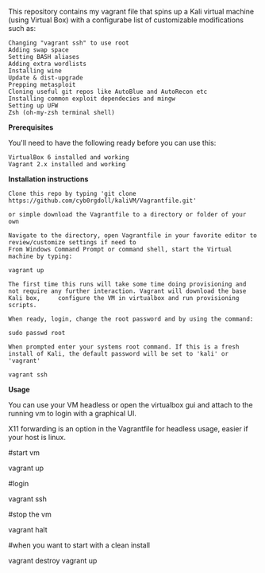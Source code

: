 This repository contains my vagrant file that spins up a Kali virtual machine (using Virtual Box) 
with a configurabe list of customizable modifications such as:

    Changing "vagrant ssh" to use root
    Adding swap space
    Setting BASH aliases
    Adding extra wordlists
    Installing wine
    Update & dist-upgrade
    Prepping metasploit
    Cloning useful git repos like AutoBlue and AutoRecon etc
    Installing common exploit dependecies and mingw
    Setting up UFW
    Zsh (oh-my-zsh terminal shell)

**Prerequisites**

You'll need to have the following ready before you can use this:

    VirtualBox 6 installed and working
    Vagrant 2.x installed and working

**Installation instructions**

    Clone this repo by typing 'git clone https://github.com/cyb0rgdoll/kaliVM/Vagrantfile.git'
    
    or simple download the Vagrantfile to a directory or folder of your own
    
    Navigate to the directory, open Vagrantfile in your favorite editor to review/customize settings if need to
    From Windows Command Prompt or command shell, start the Virtual machine by typing:
    
    vagrant up

    The first time this runs will take some time doing provisioning and not require any further interaction. Vagrant will download the base Kali box,     configure the VM in virtualbox and run provisioning scripts. 

    When ready, login, change the root password and by using the command:
    
    sudo passwd root
    
    When prompted enter your systems root command. If this is a fresh install of Kali, the default password will be set to 'kali' or 'vagrant'

    vagrant ssh

**Usage**

You can use your VM headless or open the virtualbox gui and attach to the running vm to login with a graphical UI.

X11 forwarding is an option in the Vagrantfile for headless usage, easier if your host is linux.


#start vm

vagrant up

#login

vagrant ssh

#stop the vm

vagrant halt

#when you want to start with a clean install

vagrant destroy
vagrant up

